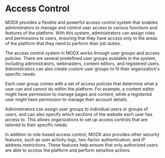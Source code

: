 # Access Control

MODX provides a flexible and powerful access control system that enables administrators to manage and control user access to various functions and features of the platform. With this system, administrators can assign roles and permissions to users, ensuring that they have access only to the areas of the platform that they need to perform their job duties.

The access control system in MODX works through user groups and access policies. There are several predefined user groups available in the system, including administrators, webmasters, content editors, and registered users. Administrators can also create custom user groups to fit their organization's specific needs.

Each user group comes with a set of access policies that determine what a user can and cannot do within the platform. For example, a content editor might have permission to manage pages and content, while a registered user might have permission to manage their account details.

Administrators can assign user groups to individual users or groups of users, and can also specify which sections of the website each user has access to. This allows organizations to set up access controls that are tailored to their specific needs.

In addition to role-based access control, MODX also provides other security features, such as user activity logs, two-factor authentication, and IP address restrictions. These features help ensure that only authorized users are able to access the platform and perform sensitive actions.
